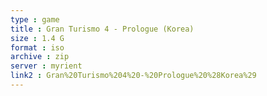```yaml
---
type : game
title : Gran Turismo 4 - Prologue (Korea)
size : 1.4 G
format : iso
archive : zip
server : myrient
link2 : Gran%20Turismo%204%20-%20Prologue%20%28Korea%29
---
```

